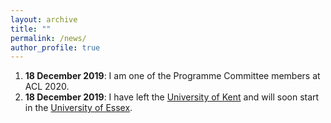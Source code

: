 ```yaml
---
layout: archive
title: ""
permalink: /news/
author_profile: true
---
```


1. **18 December 2019**: I am one of the Programme Committee members at ACL 2020.
2. **18 December 2019**: I have left the [University of Kent](https://www.kent.ac.uk) and will soon start in the [University of Essex](https://www.essex.ac.uk).
